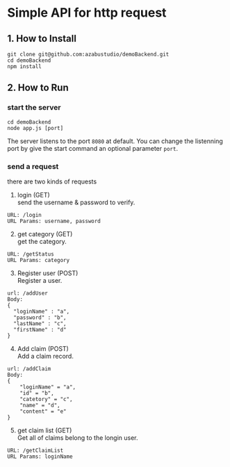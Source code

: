 # Simple API for http request

## 1. How to Install
```
git clone git@github.com:azabustudio/demoBackend.git
cd demoBackend
npm install
```

## 2. How to Run
### start the server
```
cd demoBackend
node app.js [port]
```
The server listens to the port `8080` at default.
You can change the listenning port by give the start command an optional parameter `port`.

### send a request
there are two kinds of requests

1. login (GET)<br>
send the username & password to verify.
```
URL: /login
URL Params: username, password
```
2. get category (GET)<br>
get the category.
```
URL: /getStatus
URL Params: category
```
3. Register user (POST)<br>
Register a user.
```
url: /addUser
Body:
{
  "loginName" : "a",
  "password" : "b",
  "lastName" : "c",
  "firstName" : "d"
}
```
4. Add claim (POST)<br>
Add a claim record.
```
url: /addClaim
Body:
{
    "loginName" = "a",
    "id" = "b",
    "catetory" = "c",
    "name" = "d",
    "content" = "e"
}
```

5. get claim list (GET)<br>
Get all of claims belong to the longin user.
```
URL: /getClaimList
URL Params: loginName
```
